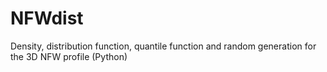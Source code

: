 # NFWdist
Density, distribution function, quantile function and random generation for the 3D NFW profile (Python)

